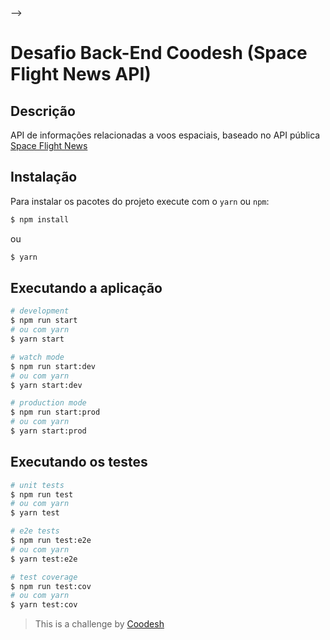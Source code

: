 <!-- <p align="center"> -->
<!--   <a href="http://nestjs.com/" target="blank"><img src="https://nestjs.com/img/logo_text.svg" width="320" alt="Nest Logo" /></a> -->
<!-- </p> -->

<!-- [circleci-image]: https://img.shields.io/circleci/build/github/nestjs/nest/master?token=abc123def456 -->
<!-- [circleci-url]: https://circleci.com/gh/nestjs/nest -->

<!--   <p align="center">A progressive <a href="http://nodejs.org" target="_blank">Node.js</a> framework for building efficient and scalable server-side applications.</p> -->
<!--     <p align="center"> -->
<!-- <a href="https://www.npmjs.com/~nestjscore" target="_blank"><img src="https://img.shields.io/npm/v/@nestjs/core.svg" alt="NPM Version" /></a> -->
<!-- <a href="https://www.npmjs.com/~nestjscore" target="_blank"><img src="https://img.shields.io/npm/l/@nestjs/core.svg" alt="Package License" /></a> -->
<!-- <a href="https://www.npmjs.com/~nestjscore" target="_blank"><img src="https://img.shields.io/npm/dm/@nestjs/common.svg" alt="NPM Downloads" /></a> -->
<!-- <a href="https://circleci.com/gh/nestjs/nest" target="_blank"><img src="https://img.shields.io/circleci/build/github/nestjs/nest/master" alt="CircleCI" /></a> -->
<!-- <a href="https://coveralls.io/github/nestjs/nest?branch=master" target="_blank"><img src="https://coveralls.io/repos/github/nestjs/nest/badge.svg?branch=master#9" alt="Coverage" /></a> -->
<!-- <a href="https://discord.gg/G7Qnnhy" target="_blank"><img src="https://img.shields.io/badge/discord-online-brightgreen.svg" alt="Discord"/></a> -->
<!-- <a href="https://opencollective.com/nest#backer" target="_blank"><img src="https://opencollective.com/nest/backers/badge.svg" alt="Backers on Open Collective" /></a> -->
<!-- <a href="https://opencollective.com/nest#sponsor" target="_blank"><img src="https://opencollective.com/nest/sponsors/badge.svg" alt="Sponsors on Open Collective" /></a> -->
<!--   <a href="https://paypal.me/kamilmysliwiec" target="_blank"><img src="https://img.shields.io/badge/Donate-PayPal-ff3f59.svg"/></a> -->
<!--     <a href="https://opencollective.com/nest#sponsor"  target="_blank"><img src="https://img.shields.io/badge/Support%20us-Open%20Collective-41B883.svg" alt="Support us"></a> -->
<!--   <a href="https://twitter.com/nestframework" target="_blank"><img src="https://img.shields.io/twitter/follow/nestframework.svg?style=social&label=Follow"></a> -->
<!-- </p> -->
<!--   <!--[![Backers on Open Collective](https://opencollective.com/nest/backers/badge.svg)](https://opencollective.com/nest#backer) -->
<!--   [![Sponsors on Open Collective](https://opencollective.com/nest/sponsors/badge.svg)](https://opencollective.com/nest#sponsor)--> -->

# Desafio Back-End Coodesh (Space Flight News API)

## Descrição

API de informações relacionadas a voos espaciais, baseado no API pública [Space Flight News](https://api.spaceflightnewsapi.net/v3/documentation)

## Instalação
Para instalar os pacotes do projeto execute com o `yarn` ou `npm`:
```bash
$ npm install
```
ou

```bash
$ yarn
```

## Executando a aplicação

```bash
# development
$ npm run start
# ou com yarn
$ yarn start

# watch mode
$ npm run start:dev
# ou com yarn
$ yarn start:dev

# production mode
$ npm run start:prod
# ou com yarn
$ yarn start:prod
```

## Executando os testes

```bash
# unit tests
$ npm run test
# ou com yarn
$ yarn test

# e2e tests
$ npm run test:e2e
# ou com yarn
$ yarn test:e2e

# test coverage
$ npm run test:cov
# ou com yarn
$ yarn test:cov

```

<!-- ## Stay in touch -->

<!-- - Author - [Kamil Myśliwiec](https://kamilmysliwiec.com) -->
<!-- - Website - [https://nestjs.com](https://nestjs.com/) -->
<!-- - Twitter - [@nestframework](https://twitter.com/nestframework) -->

> This is a challenge by [Coodesh](https://coodesh.com/)

